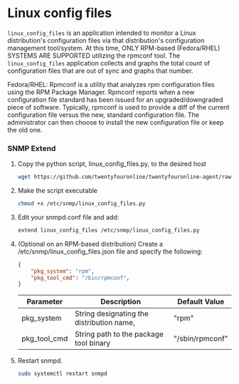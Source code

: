 # Linux config files

`linux_config_files` is an application intended to monitor a Linux distribution's configuration files via that distribution's configuration management tool/system.  At this time, ONLY RPM-based (Fedora/RHEL) SYSTEMS ARE SUPPORTED utilizing the rpmconf tool.  The `linux_config_files` application collects and graphs the total count of configuration files that are out of sync and graphs that number.

Fedora/RHEL: Rpmconf is a utility that analyzes rpm configuration files using the RPM Package Manager.  Rpmconf reports when a new configuration file standard has been issued for an upgraded/downgraded piece of software.  Typically, rpmconf is used to provide a diff of the current configuration file versus the new, standard configuration file.  The administrator can then choose to install the new configuration file or keep the old one.

### SNMP Extend

1. Copy the python script, linux_config_files.py, to the desired host

    ```bash
    wget https://github.com/twentyfouronline/twentyfouronline-agent/raw/master/snmp/linux_config_files.py -O /etc/snmp/linux_config_files.py
    ```

2. Make the script executable

    ```bash
    chmod +x /etc/snmp/linux_config_files.py
    ```

3. Edit your snmpd.conf file and add:

    ```bash
    extend linux_config_files /etc/snmp/linux_config_files.py
    ```

4. (Optional on an RPM-based distribution) Create a /etc/snmp/linux_config_files.json file and specify the following:

    ```json
    {
        "pkg_system": "rpm",
        "pkg_tool_cmd": "/bin/rpmconf",
    }
    ```

    | Parameter        | Description                                | Default Value |
    | ----------------- | ------------------------------------------ | ------------- |
    | pkg_system       | String designating the distribution name,    | "rpm"         |
    | pkg_tool_cmd      | String path to the package tool binary    | "/sbin/rpmconf"|

5. Restart snmpd.

    ```bash
    sudo systemctl restart snmpd
    ```




